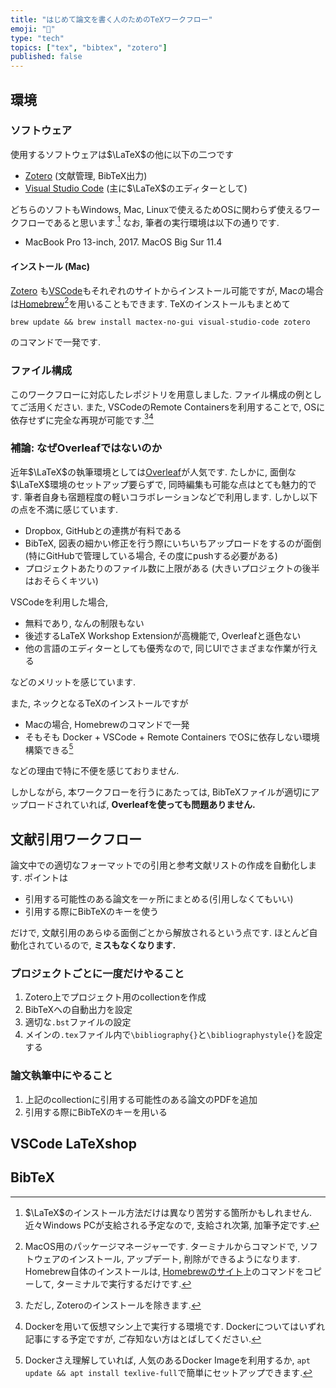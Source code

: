 ```yaml
---
title: "はじめて論文を書く人のためのTeXワークフロー"
emoji: "📝"
type: "tech" 
topics: ["tex", "bibtex", "zotero"]
published: false
---
```


## 環境


### ソフトウェア
使用するソフトウェアは$\LaTeX$の他に以下の二つです
- [Zotero](https://www.zotero.org/) (文献管理, BibTeX出力)
- [Visual Studio Code](https://code.visualstudio.com/) (主に$\LaTeX$のエディターとして)

どちらのソフトもWindows, Mac, Linuxで使えるためOSに関わらず使えるワークフローであると思います.[^1] なお, 筆者の実行環境は以下の通りです.
- MacBook Pro 13-inch, 2017. MacOS Big Sur 11.4

#### インストール (Mac)
[Zotero](https://www.zotero.org/) も[VSCode](https://code.visualstudio.com/)もそれぞれのサイトからインストール可能ですが, Macの場合は[Homebrew](https://brew.sh/index_ja)[^2]を用いることもできます. TeXのインストールもまとめて
```shell
brew update && brew install mactex-no-gui visual-studio-code zotero
```
のコマンドで一発です. 

### ファイル構成
このワークフローに対応したレポジトリを用意しました. ファイル構成の例としてご活用ください.
また, VSCodeのRemote Containersを利用することで, OSに依存せずに完全な再現が可能です.[^3][^4]

### 補論: なぜOverleafではないのか
近年$\LaTeX$の執筆環境としては[Overleaf](https://ja.overleaf.com/)が人気です. たしかに, 面倒な$\LaTeX$環境のセットアップ要らずで, 同時編集も可能な点はとても魅力的です. 筆者自身も宿題程度の軽いコラボレーションなどで利用します. しかし以下の点を不満に感じています.

- Dropbox, GitHubとの連携が有料である
- BibTeX, 図表の細かい修正を行う際にいちいちアップロードをするのが面倒 (特にGitHubで管理している場合, その度にpushする必要がある)
- プロジェクトあたりのファイル数に上限がある (大きいプロジェクトの後半はおそらくキツい)

VSCodeを利用した場合,
- 無料であり, なんの制限もない
- 後述するLaTeX Workshop Extensionが高機能で, Overleafと遜色ない
- 他の言語のエディターとしても優秀なので, 同じUIでさまざまな作業が行える

などのメリットを感じています. 

また, ネックとなるTeXのインストールですが
- Macの場合, Homebrewのコマンドで一発
- そもそも Docker + VSCode + Remote Containers でOSに依存しない環境構築できる[^5]

などの理由で特に不便を感じておりません. 

しかしながら, 本ワークフローを行うにあたっては, BibTeXファイルが適切にアップロードされていれば, **Overleafを使っても問題ありません.**


[^1]: $\LaTeX$のインストール方法だけは異なり苦労する箇所かもしれません. 近々Windows PCが支給される予定なので, 支給され次第, 加筆予定です.
[^2]: MacOS用のパッケージマネージャーです. ターミナルからコマンドで, ソフトウェアのインストール, アップデート, 削除ができるようになります. Homebrew自体のインストールは, [Homebrewのサイト](https://brew.sh/index_ja)上のコマンドをコピーして, ターミナルで実行するだけです. 
[^3]: ただし, Zoteroのインストールを除きます.
[^4]: Dockerを用いて仮想マシン上で実行する環境です. Dockerについてはいずれ記事にする予定ですが, ご存知ない方はとばしてください.
[^5]: Dockerさえ理解していれば, 人気のあるDocker Imageを利用するか, `apt update && apt install texlive-full`で簡単にセットアップできます.


## 文献引用ワークフロー
論文中での適切なフォーマットでの引用と参考文献リストの作成を自動化します.
ポイントは
- 引用する可能性のある論文を一ヶ所にまとめる(引用しなくてもいい)
- 引用する際にBibTeXのキーを使う

だけで, 文献引用のあらゆる面倒ごとから解放されるという点です. ほとんど自動化されているので, **ミスもなくなります.** 

### プロジェクトごとに一度だけやること
1. Zotero上でプロジェクト用のcollectionを作成
1. BibTeXへの自動出力を設定
1. 適切な`.bst`ファイルの設定
1. メインの`.tex`ファイル内で`\bibliography{}`と`\bibliographystyle{}`を設定する

### 論文執筆中にやること
1. 上記のcollectionに引用する可能性のある論文のPDFを追加
1. 引用する際にBibTeXのキーを用いる

## VSCode LaTeXshop

## BibTeX
